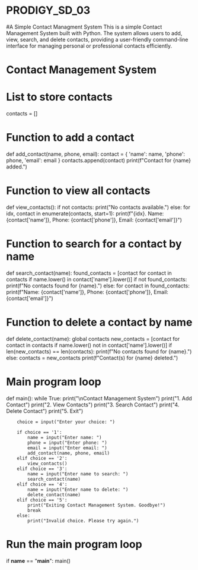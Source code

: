 # PRODIGY_SD_03
#A Simple Contact Managment System
This is a simple Contact Management System built with Python. The system allows users to add, view, search, and delete contacts, providing a user-friendly command-line interface for managing personal or professional contacts efficiently.

# Contact Management System

# List to store contacts
contacts = []

# Function to add a contact
def add_contact(name, phone, email):
    contact = {
        'name': name,
        'phone': phone,
        'email': email
    }
    contacts.append(contact)
    print(f"Contact for {name} added.")

# Function to view all contacts
def view_contacts():
    if not contacts:
        print("No contacts available.")
    else:
        for idx, contact in enumerate(contacts, start=1):
            print(f"{idx}. Name: {contact['name']}, Phone: {contact['phone']}, Email: {contact['email']}")

# Function to search for a contact by name
def search_contact(name):
    found_contacts = [contact for contact in contacts if name.lower() in contact['name'].lower()]
    if not found_contacts:
        print(f"No contacts found for {name}.")
    else:
        for contact in found_contacts:
            print(f"Name: {contact['name']}, Phone: {contact['phone']}, Email: {contact['email']}")

# Function to delete a contact by name
def delete_contact(name):
    global contacts
    new_contacts = [contact for contact in contacts if name.lower() not in contact['name'].lower()]
    if len(new_contacts) == len(contacts):
        print(f"No contacts found for {name}.")
    else:
        contacts = new_contacts
        print(f"Contact(s) for {name} deleted.")

# Main program loop
def main():
    while True:
        print("\nContact Management System")
        print("1. Add Contact")
        print("2. View Contacts")
        print("3. Search Contact")
        print("4. Delete Contact")
        print("5. Exit")

        choice = input("Enter your choice: ")

        if choice == '1':
            name = input("Enter name: ")
            phone = input("Enter phone: ")
            email = input("Enter email: ")
            add_contact(name, phone, email)
        elif choice == '2':
            view_contacts()
        elif choice == '3':
            name = input("Enter name to search: ")
            search_contact(name)
        elif choice == '4':
            name = input("Enter name to delete: ")
            delete_contact(name)
        elif choice == '5':
            print("Exiting Contact Management System. Goodbye!")
            break
        else:
            print("Invalid choice. Please try again.")

# Run the main program loop
if __name__ == "__main__":
    main()

